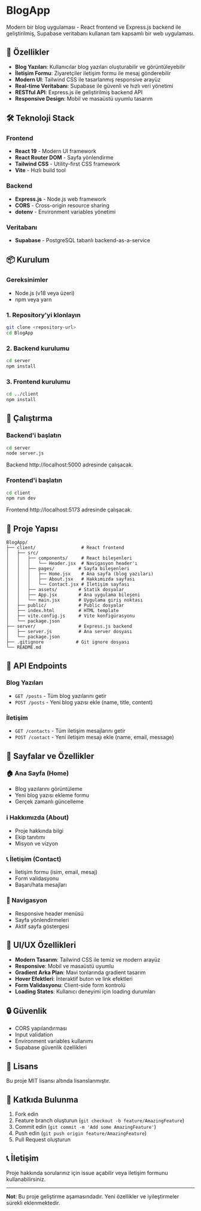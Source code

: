 # BlogApp

Modern bir blog uygulaması - React frontend ve Express.js backend ile geliştirilmiş, Supabase veritabanı kullanan tam kapsamlı bir web uygulaması.

## 🚀 Özellikler

- **Blog Yazıları**: Kullanıcılar blog yazıları oluşturabilir ve görüntüleyebilir
- **İletişim Formu**: Ziyaretçiler iletişim formu ile mesaj gönderebilir
- **Modern UI**: Tailwind CSS ile tasarlanmış responsive arayüz
- **Real-time Veritabanı**: Supabase ile güvenli ve hızlı veri yönetimi
- **RESTful API**: Express.js ile geliştirilmiş backend API
- **Responsive Design**: Mobil ve masaüstü uyumlu tasarım

## 🛠️ Teknoloji Stack

### Frontend

- **React 19** - Modern UI framework
- **React Router DOM** - Sayfa yönlendirme
- **Tailwind CSS** - Utility-first CSS framework
- **Vite** - Hızlı build tool

### Backend

- **Express.js** - Node.js web framework
- **CORS** - Cross-origin resource sharing
- **dotenv** - Environment variables yönetimi

### Veritabanı

- **Supabase** - PostgreSQL tabanlı backend-as-a-service

## 📦 Kurulum

### Gereksinimler

- Node.js (v18 veya üzeri)
- npm veya yarn

### 1. Repository'yi klonlayın

```bash
git clone <repository-url>
cd BlogApp
```

### 2. Backend kurulumu

```bash
cd server
npm install
```

### 3. Frontend kurulumu

```bash
cd ../client
npm install
```

## 🚀 Çalıştırma

### Backend'i başlatın

```bash
cd server
node server.js
```

Backend http://localhost:5000 adresinde çalışacak.

### Frontend'i başlatın

```bash
cd client
npm run dev
```

Frontend http://localhost:5173 adresinde çalışacak.

## 📁 Proje Yapısı

```
BlogApp/
├── client/                 # React frontend
│   ├── src/
│   │   ├── components/     # React bileşenleri
│   │   │   └── Header.jsx  # Navigasyon header'ı
│   │   ├── pages/         # Sayfa bileşenleri
│   │   │   ├── Home.jsx    # Ana sayfa (blog yazıları)
│   │   │   ├── About.jsx   # Hakkımızda sayfası
│   │   │   └── Contact.jsx # İletişim sayfası
│   │   ├── assets/        # Statik dosyalar
│   │   ├── App.jsx        # Ana uygulama bileşeni
│   │   └── main.jsx       # Uygulama giriş noktası
│   ├── public/            # Public dosyalar
│   ├── index.html         # HTML template
│   ├── vite.config.js     # Vite konfigürasyonu
│   └── package.json
├── server/                # Express.js backend
│   ├── server.js          # Ana server dosyası
│   └── package.json
├── .gitignore            # Git ignore dosyası
└── README.md
```

## 🔧 API Endpoints

### Blog Yazıları

- `GET /posts` - Tüm blog yazılarını getir
- `POST /posts` - Yeni blog yazısı ekle (name, title, content)

### İletişim

- `GET /contacts` - Tüm iletişim mesajlarını getir
- `POST /contact` - Yeni iletişim mesajı ekle (name, email, message)

## 🎨 Sayfalar ve Özellikler

### 🏠 Ana Sayfa (Home)

- Blog yazılarını görüntüleme
- Yeni blog yazısı ekleme formu
- Gerçek zamanlı güncelleme

### ℹ️ Hakkımızda (About)

- Proje hakkında bilgi
- Ekip tanıtımı
- Misyon ve vizyon

### 📞 İletişim (Contact)

- İletişim formu (isim, email, mesaj)
- Form validasyonu
- Başarı/hata mesajları

### 🧭 Navigasyon

- Responsive header menüsü
- Sayfa yönlendirmeleri
- Aktif sayfa göstergesi

## 🎨 UI/UX Özellikleri

- **Modern Tasarım**: Tailwind CSS ile temiz ve modern arayüz
- **Responsive**: Mobil ve masaüstü uyumlu
- **Gradient Arka Plan**: Mavi tonlarında gradient tasarım
- **Hover Efektleri**: İnteraktif buton ve link efektleri
- **Form Validasyonu**: Client-side form kontrolü
- **Loading States**: Kullanıcı deneyimi için loading durumları

## 🔒 Güvenlik

- CORS yapılandırması
- Input validation
- Environment variables kullanımı
- Supabase güvenlik özellikleri

## 📝 Lisans

Bu proje MIT lisansı altında lisanslanmıştır.

## 🤝 Katkıda Bulunma

1. Fork edin
2. Feature branch oluşturun (`git checkout -b feature/AmazingFeature`)
3. Commit edin (`git commit -m 'Add some AmazingFeature'`)
4. Push edin (`git push origin feature/AmazingFeature`)
5. Pull Request oluşturun

## 📞 İletişim

Proje hakkında sorularınız için issue açabilir veya iletişim formunu kullanabilirsiniz.

---

**Not**: Bu proje geliştirme aşamasındadır. Yeni özellikler ve iyileştirmeler sürekli eklenmektedir.
